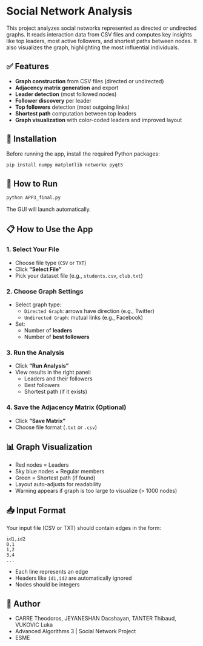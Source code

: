 # Social Network Analysis

This project analyzes social networks represented as directed or undirected graphs. It reads interaction data from CSV files and computes key insights like top leaders, most active followers, and shortest paths between nodes. It also visualizes the graph, highlighting the most influential individuals.

## ✅ Features

- **Graph construction** from CSV files (directed or undirected)
- **Adjacency matrix generation** and export
- **Leader detection** (most followed nodes)
- **Follower discovery** per leader
- **Top followers** detection (most outgoing links)
- **Shortest path** computation between top leaders
- **Graph visualization** with color-coded leaders and improved layout

## 🧰 Installation

Before running the app, install the required Python packages:

```bash
pip install numpy matplotlib networkx pyqt5
```

## 🚀 How to Run

```bash
python APP3_final.py
```

The GUI will launch automatically.

## 📋 How to Use the App

### 1. Select Your File
- Choose file type (`CSV` or `TXT`)
- Click **“Select File”**
- Pick your dataset file (e.g., `students.csv`, `club.txt`)

### 2. Choose Graph Settings
- Select graph type:
  - `Directed Graph`: arrows have direction (e.g., Twitter)
  - `Undirected Graph`: mutual links (e.g., Facebook)
- Set:
  - Number of **leaders**
  - Number of **best followers**

### 3. Run the Analysis
- Click **“Run Analysis”**
- View results in the right panel:
  - Leaders and their followers
  - Best followers
  - Shortest path (if it exists)

### 4. Save the Adjacency Matrix (Optional)
- Click **“Save Matrix”**
- Choose file format (`.txt` or `.csv`)

## 📊 Graph Visualization

- Red nodes = Leaders
- Sky blue nodes = Regular members
- Green = Shortest path (if found)
- Layout auto-adjusts for readability
- Warning appears if graph is too large to visualize (> 1000 nodes)

## 📥 Input Format

Your input file (CSV or TXT) should contain edges in the form:

```
id1,id2
0,1
1,2
3,4
...
```

- Each line represents an edge
- Headers like `id1,id2` are automatically ignored
- Nodes should be integers

## 🙌 Author

- CARRE Theodoros, JEYANESHAN Dacshayan, TANTER Thibaud, VUKOVIC Luka 
- Advanced Algorithms 3 | Social Network Project  
- ESME
